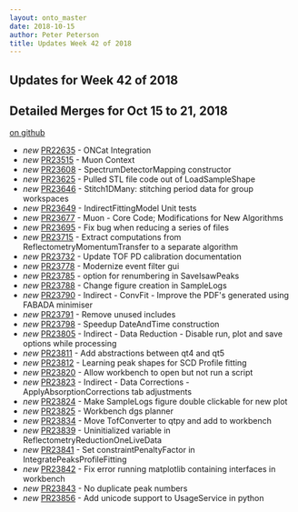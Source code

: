 ```yaml
---
layout: onto_master
date: 2018-10-15
author: Peter Peterson
title: Updates Week 42 of 2018
---
```

Updates for Week 42 of 2018
---------------------------

Detailed Merges for Oct 15 to 21, 2018
--------------------------------------
[on github](https://github.com/mantidproject/mantid/pulls?q=is%3Apr+merged%3A2018-10-16..2018-10-21)

* *new* [PR22635](https://github.com/mantidproject/mantid/pull/22635) - ONCat Integration
* *new* [PR23515](https://github.com/mantidproject/mantid/pull/23515) - Muon Context
* *new* [PR23608](https://github.com/mantidproject/mantid/pull/23608) - SpectrumDetectorMapping constructor
* *new* [PR23625](https://github.com/mantidproject/mantid/pull/23625) - Pulled STL file code out of LoadSampleShape
* *new* [PR23646](https://github.com/mantidproject/mantid/pull/23646) - Stitch1DMany: stitching period data for group workspaces
* *new* [PR23649](https://github.com/mantidproject/mantid/pull/23649) - IndirectFittingModel Unit tests
* *new* [PR23677](https://github.com/mantidproject/mantid/pull/23677) - Muon - Core Code; Modifications for New Algorithms
* *new* [PR23695](https://github.com/mantidproject/mantid/pull/23695) - Fix bug when reducing a series of files
* *new* [PR23715](https://github.com/mantidproject/mantid/pull/23715) - Extract computations from ReflectometryMomentumTransfer to a separate algorithm
* *new* [PR23732](https://github.com/mantidproject/mantid/pull/23732) - Update TOF PD calibration documentation
* *new* [PR23778](https://github.com/mantidproject/mantid/pull/23778) - Modernize event filter gui
* *new* [PR23785](https://github.com/mantidproject/mantid/pull/23785) - option for renumbering in SaveIsawPeaks
* *new* [PR23788](https://github.com/mantidproject/mantid/pull/23788) - Change figure creation in SampleLogs
* *new* [PR23790](https://github.com/mantidproject/mantid/pull/23790) - Indirect - ConvFit - Improve the PDF's generated using FABADA minimiser
* *new* [PR23791](https://github.com/mantidproject/mantid/pull/23791) - Remove unused includes
* *new* [PR23798](https://github.com/mantidproject/mantid/pull/23798) - Speedup DateAndTime construction
* *new* [PR23805](https://github.com/mantidproject/mantid/pull/23805) - Indirect - Data Reduction - Disable run, plot and save options while processing
* *new* [PR23811](https://github.com/mantidproject/mantid/pull/23811) - Add abstractions between qt4 and qt5
* *new* [PR23812](https://github.com/mantidproject/mantid/pull/23812) - Learning peak shapes for SCD Profile fitting
* *new* [PR23820](https://github.com/mantidproject/mantid/pull/23820) - Allow workbench to open but not run a script
* *new* [PR23823](https://github.com/mantidproject/mantid/pull/23823) - Indirect - Data Corrections - ApplyAbsorptionCorrections tab adjustments
* *new* [PR23824](https://github.com/mantidproject/mantid/pull/23824) - Make SampleLogs figure double clickable for new plot
* *new* [PR23825](https://github.com/mantidproject/mantid/pull/23825) - Workbench dgs planner
* *new* [PR23834](https://github.com/mantidproject/mantid/pull/23834) - Move TofConverter to qtpy and add to workbench
* *new* [PR23839](https://github.com/mantidproject/mantid/pull/23839) - Uninitialized variable in ReflectometryReductionOneLiveData
* *new* [PR23841](https://github.com/mantidproject/mantid/pull/23841) - Set constraintPenaltyFactor in IntegratePeaksProfileFitting
* *new* [PR23842](https://github.com/mantidproject/mantid/pull/23842) - Fix error running matplotlib containing interfaces in workbench
* *new* [PR23843](https://github.com/mantidproject/mantid/pull/23843) - No duplicate peak numbers
* *new* [PR23856](https://github.com/mantidproject/mantid/pull/23856) - Add unicode support to UsageService in python
